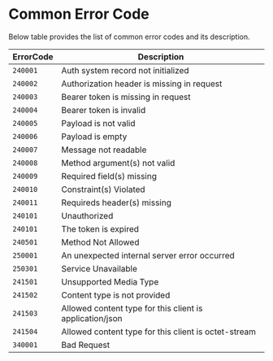 # Common Error Code

Below table provides the list of common error codes and its description.

| ErrorCode |  Description |
| --------  | ------------------ |
|`240001` | Auth system record not initialized |
|`240002` | Authorization header is missing in request | 
|`240003` | Bearer token is missing in request |
|`240004` | Bearer token is invalid |
|`240005` | Payload is not valid |                                             
|`240006` | Payload is empty | 
|`240007` | Message not readable |
|`240008` | Method argument(s) not valid | 
|`240009` | Required field(s) missing |                          
|`240010` | Constraint(s) Violated |                                                 
|`240011` | Requireds header(s) missing |
|`240101` | Unauthorized |
|`240101` | The token is expired |
|`240501` | Method Not Allowed |
|`250001` | An unexpected internal server error occurred |
|`250301` | Service Unavailable |
|`241501` | Unsupported Media Type |
|`241502` | Content type is not provided |
|`241503` | Allowed content type for this client is application/json |
|`241504` | Allowed content type for this client is octet-stream |
|`340001` | Bad Request |
